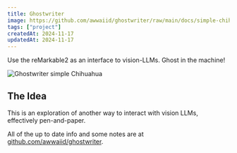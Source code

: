 ```yaml
---
title: Ghostwriter
image: https://github.com/awwaiid/ghostwriter/raw/main/docs/simple-chihuahua.jpg
tags: ["project"]
createdAt: 2024-11-17
updatedAt: 2024-11-17
---
```


Use the reMarkable2 as an interface to vision-LLMs. Ghost in the machine!

![Ghostwriter simple Chihuahua](https://github.com/awwaiid/ghostwriter/raw/main/docs/simple-chihuahua.jpg)

## The Idea

This is an exploration of another way to interact with vision LLMs, effectively pen-and-paper.

All of the up to date info and some notes are at [github.com/awwaiid/ghostwriter](https://github.com/awwaiid/ghostwriter).
